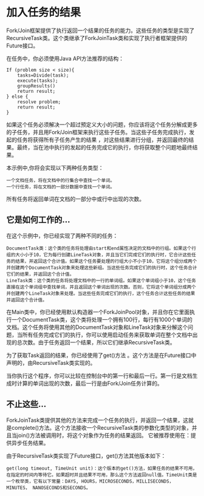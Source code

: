 加入任务的结果
===

Fork/Join框架提供了执行返回一个结果的任务的能力。这些任务的类型是实现了RecursiveTask类。这个类继承了ForkJoinTask类和实现了执行者框架提供的Future接口。

在任务中，你必须使用Java API方法推荐的结构：
```
If (problem size < size){
	tasks=Divide(task);
	execute(tasks);
	groupResults()
	return result;
} else {
	resolve problem;
	return result;
}

```
如果这个任务必须解决一个超过预定义大小的问题，你应该将这个任务分解成更多的子任务，并且用Fork/Join框架来执行这些子任务。当这些子任务完成执行，发起的任务将获得所有子任务产生的结果 ，对这些结果进行分组，并返回最终的结果。最终，当在池中执行的发起的任务完成它的执行，你将获取整个问题地最终结果。

本示例中,你将会实现以下两种任务类型：

    一个文档任务，将在文档中的行集合中查找一个单词。
    一个行任务，将在文档的一部分数据中查找一个单词。

所有任务将返回单词在文档的一部分中或行中出现的次数。


## 它是如何工作的…

在这个示例中，你已经实现了两种不同的任务：

    DocumentTask类：这个类的任务将处理由start和end属性决定的文档中的行组。如果这个行组的大小小于10，它为每行创建LineTask对象，并且当它们完成它们的执行时，它合计这些任务的结果，并返回这个合计值。如果这个任务要处理的行组大小不小于10，它将这个组分成两个并创建两个DocumentTask对象来处理这些新组。当这些任务完成它们的执行时，这个任务合计它们的结果，并返回这个合计值。
    LineTask类：这个类的任务将处理文档中的一行的单词组。如果这个单词组小于10，这个任务直接在这个单词组中查找单词，并且返回这个单词出现的次数。否则，它将这个单词组分成两个并创建两个LineTask对象来处理。当这些任务完成它们的执行，这个任务合计这些任务的结果并返回这个合计值。

在Main类中，你已经使用默认构造器一个ForkJoinPool对象，并且你在它里面执行一个DocumentTask类，这个类将处理一个拥有100行，每行有1000个单词的文档。这个任务将使用其他的DocumentTask对象和LineTask对象来分解这个问题，当所有任务完成它们的执行，你可以使用启动任务来获取单词在整个文档中出现的总次数。由于任务返回一个结果，所以它们继承RecursiveTask类。

为了获取Task返回的结果，你已经使用了get()方法 。这个方法是在Future接口中声明的，由RecursiveTask类实现的。

当你执行这个程序，你可以比较在控制台中的第一行和最后一行。第一行是文档生成时计算的单词出现的次数，最后一行是由Fork/Join任务计算的。

## 不止这些…

ForkJoinTask类提供其他的方法来完成一个任务的执行，并返回一个结果，这就是complete()方法。这个方法接收一个RecursiveTask类的参数化类型的对象，并且当join()方法被调用时，将这个对象作为任务的结果返回。 它被推荐使用在：提供异步任务结果。

由于RecursiveTask类实现了Future接口，get()方法其他版本如下：

    get(long timeout, TimeUnit unit)：这个版本的get()方法，如果任务的结果不可用，在指定的时间内等待它。如果超时并且结果不可用，那么这个方法返回null值。TimeUnit类是一个枚举类，它有以下常量：DAYS, HOURS，MICROSECONDS，MILLISECONDS， MINUTES， NANOSECONDS和SECONDS。
